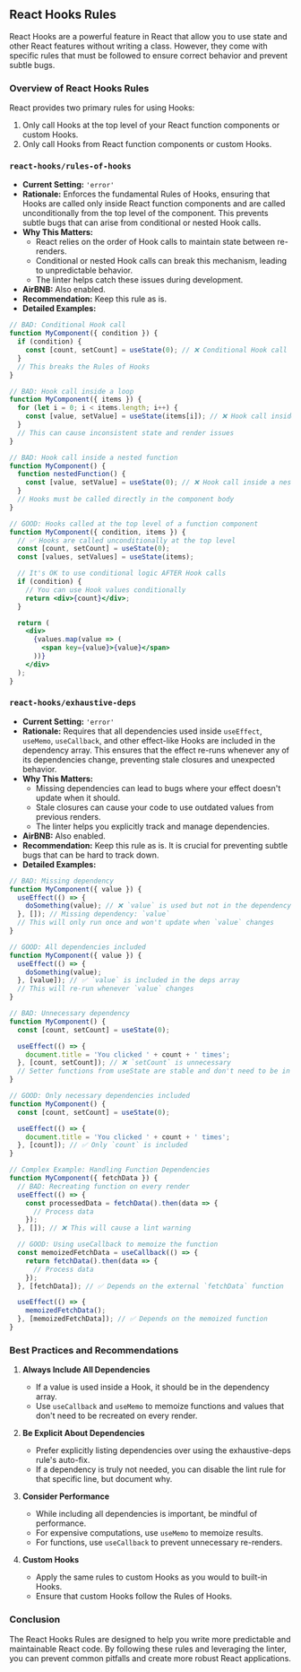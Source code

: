 ## React Hooks Rules

React Hooks are a powerful feature in React that allow you to use state and other React features without writing a class. However, they come with specific rules that must be followed to ensure correct behavior and prevent subtle bugs.

### Overview of React Hooks Rules

React provides two primary rules for using Hooks:
1. Only call Hooks at the top level of your React function components or custom Hooks.
2. Only call Hooks from React function components or custom Hooks.

### `react-hooks/rules-of-hooks`

-   **Current Setting:** `'error'`
-   **Rationale:** Enforces the fundamental Rules of Hooks, ensuring that Hooks are called only inside React function components and are called unconditionally from the top level of the component. This prevents subtle bugs that can arise from conditional or nested Hook calls.
-   **Why This Matters:**
    - React relies on the order of Hook calls to maintain state between re-renders.
    - Conditional or nested Hook calls can break this mechanism, leading to unpredictable behavior.
    - The linter helps catch these issues during development.
-   **AirBNB:** Also enabled.
-   **Recommendation:** Keep this rule as is.
-   **Detailed Examples:**

```jsx
// BAD: Conditional Hook call
function MyComponent({ condition }) {
  if (condition) {
    const [count, setCount] = useState(0); // ❌ Conditional Hook call
  }
  // This breaks the Rules of Hooks
}

// BAD: Hook call inside a loop
function MyComponent({ items }) {
  for (let i = 0; i < items.length; i++) {
    const [value, setValue] = useState(items[i]); // ❌ Hook call inside a loop
  }
  // This can cause inconsistent state and render issues
}

// BAD: Hook call inside a nested function
function MyComponent() {
  function nestedFunction() {
    const [value, setValue] = useState(0); // ❌ Hook call inside a nested function
  }
  // Hooks must be called directly in the component body
}

// GOOD: Hooks called at the top level of a function component
function MyComponent({ condition, items }) {
  // ✅ Hooks are called unconditionally at the top level
  const [count, setCount] = useState(0);
  const [values, setValues] = useState(items);

  // It's OK to use conditional logic AFTER Hook calls
  if (condition) {
    // You can use Hook values conditionally
    return <div>{count}</div>;
  }

  return (
    <div>
      {values.map(value => (
        <span key={value}>{value}</span>
      ))}
    </div>
  );
}
```

### `react-hooks/exhaustive-deps`

-   **Current Setting:** `'error'`
-   **Rationale:** Requires that all dependencies used inside `useEffect`, `useMemo`, `useCallback`, and other effect-like Hooks are included in the dependency array. This ensures that the effect re-runs whenever any of its dependencies change, preventing stale closures and unexpected behavior.
-   **Why This Matters:**
    - Missing dependencies can lead to bugs where your effect doesn't update when it should.
    - Stale closures can cause your code to use outdated values from previous renders.
    - The linter helps you explicitly track and manage dependencies.
-   **AirBNB:** Also enabled.
-   **Recommendation:** Keep this rule as is. It is crucial for preventing subtle bugs that can be hard to track down.
-   **Detailed Examples:**

```jsx
// BAD: Missing dependency
function MyComponent({ value }) {
  useEffect(() => {
    doSomething(value); // ❌ `value` is used but not in the dependency array
  }, []); // Missing dependency: `value`
  // This will only run once and won't update when `value` changes
}

// GOOD: All dependencies included
function MyComponent({ value }) {
  useEffect(() => {
    doSomething(value);
  }, [value]); // ✅ `value` is included in the deps array
  // This will re-run whenever `value` changes
}

// BAD: Unnecessary dependency
function MyComponent() {
  const [count, setCount] = useState(0);

  useEffect(() => {
    document.title = 'You clicked ' + count + ' times';
  }, [count, setCount]); // ❌ `setCount` is unnecessary
  // Setter functions from useState are stable and don't need to be in the deps array
}

// GOOD: Only necessary dependencies included
function MyComponent() {
  const [count, setCount] = useState(0);

  useEffect(() => {
    document.title = 'You clicked ' + count + ' times';
  }, [count]); // ✅ Only `count` is included
}

// Complex Example: Handling Function Dependencies
function MyComponent({ fetchData }) {
  // BAD: Recreating function on every render
  useEffect(() => {
    const processedData = fetchData().then(data => {
      // Process data
    });
  }, []); // ❌ This will cause a lint warning

  // GOOD: Using useCallback to memoize the function
  const memoizedFetchData = useCallback(() => {
    return fetchData().then(data => {
      // Process data
    });
  }, [fetchData]); // ✅ Depends on the external `fetchData` function

  useEffect(() => {
    memoizedFetchData();
  }, [memoizedFetchData]); // ✅ Depends on the memoized function
}
```

### Best Practices and Recommendations

1. **Always Include All Dependencies**
   - If a value is used inside a Hook, it should be in the dependency array.
   - Use `useCallback` and `useMemo` to memoize functions and values that don't need to be recreated on every render.

2. **Be Explicit About Dependencies**
   - Prefer explicitly listing dependencies over using the exhaustive-deps rule's auto-fix.
   - If a dependency is truly not needed, you can disable the lint rule for that specific line, but document why.

3. **Consider Performance**
   - While including all dependencies is important, be mindful of performance.
   - For expensive computations, use `useMemo` to memoize results.
   - For functions, use `useCallback` to prevent unnecessary re-renders.

4. **Custom Hooks**
   - Apply the same rules to custom Hooks as you would to built-in Hooks.
   - Ensure that custom Hooks follow the Rules of Hooks.

### Conclusion

The React Hooks Rules are designed to help you write more predictable and maintainable React code. By following these rules and leveraging the linter, you can prevent common pitfalls and create more robust React applications.
